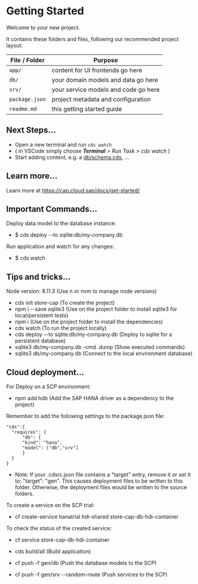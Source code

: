 # Getting Started

Welcome to your new project.

It contains these folders and files, following our recommended project layout:

File / Folder | Purpose
---------|----------
`app/` | content for UI frontends go here
`db/` | your domain models and data go here
`srv/` | your service models and code go here
`package.json` | project metadata and configuration
`readme.md` | this getting started guide


## Next Steps...

- Open a new terminal and run  `cds watch`
- ( in VSCode simply choose _**Terminal** > Run Task > cds watch_ )
- Start adding content, e.g. a [db/schema.cds](db/schema.cds), ...


## Learn more...

Learn more at https://cap.cloud.sap/docs/get-started/

## Important Commands...
Deploy data model to the database instance:
- $ cds deploy --to sqlite:db/my-company.db

Run application and watch for any changes:
- $ cds watch

## Tips and tricks...
Node version: 8.11.3 (Use n or nvm to manage node versions)
- cds init store-cap (To create the project)
- npm i --save sqlite3 (Use on the project folder to install sqlite3 for local/persistent tests)
- npm i (Use on the project folder to install the dependencies)
- cds watch (To run the project locally)
- cds deploy --to sqlite:db/my-company.db (Deploy to sqlite for a persistent database)
- sqlite3 db/my-company.db -cmd .dump (Show executed commands)
- sqlite3 db/my-company.db (Connect to the local environment database)

## Cloud deployment...
For Deploy on a SCP environment:
- npm add hdb (Add the SAP HANA driver as a dependency to the project)

Remember to add the following settings to the package.json file:
```
"cds":{
  "requires": {
      "db": {
      "kind": "hana",
      "model": ["db","srv"]
      }
  }
}
```

- Note: If your .cdsrc.json file contains a "target" entry, remove it or set it to: "target": "gen". This causes deployment files to be written to this folder. Otherwise, the deployment files would be written to the source folders.

To create a service on the SCP trial:
- cf create-service hanatrial hdi-shared store-cap-db-hdi-container

To check the status of the created service:
- cf service store-cap-db-hdi-container

- cds build/all (Build application)
- cf push -f gen/db (Push the database models to the SCP)
- cf push -f gen/srv --random-route (Push services to the SCP)
